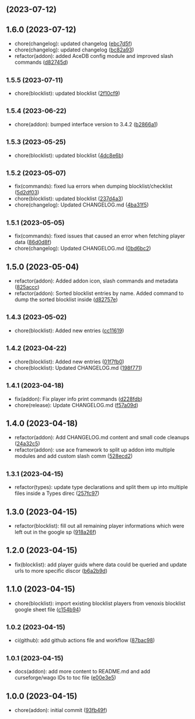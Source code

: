 ##  (2023-07-12)




## 1.6.0 (2023-07-12)

* chore(changelog): updated changelog ([ebc7d5f](https://github.com/Exoridus/Scambuster-Venoxis/commit/ebc7d5f))
* chore(changelog): updated changelog ([bc82a93](https://github.com/Exoridus/Scambuster-Venoxis/commit/bc82a93))
* refactor(addon): added AceDB config module and improved slash commands ([d82745d](https://github.com/Exoridus/Scambuster-Venoxis/commit/d82745d))



## <small>1.5.5 (2023-07-11)</small>

* chore(blocklist): updated blocklist ([2f10cf9](https://github.com/Exoridus/Scambuster-Venoxis/commit/2f10cf9))



## <small>1.5.4 (2023-06-22)</small>

* chore(addon): bumped interface version to 3.4.2 ([b2866a1](https://github.com/Exoridus/Scambuster-Venoxis/commit/b2866a1))



## <small>1.5.3 (2023-05-25)</small>

* chore(blocklist): updated blocklist ([4dc8e6b](https://github.com/Exoridus/Scambuster-Venoxis/commit/4dc8e6b))



## <small>1.5.2 (2023-05-07)</small>

* fix(commands): fixed lua errors when dumping blocklist/checklist ([5d2df03](https://github.com/Exoridus/Scambuster-Venoxis/commit/5d2df03))
* chore(blocklist): updated blocklist ([237d4a3](https://github.com/Exoridus/Scambuster-Venoxis/commit/237d4a3))
* chore(changelog): Updated CHANGELOG.md ([4ba31f5](https://github.com/Exoridus/Scambuster-Venoxis/commit/4ba31f5))



## <small>1.5.1 (2023-05-05)</small>

* fix(commands): fixed issues that caused an error when fetching player data ([86d0d8f](https://github.com/Exoridus/Scambuster-Venoxis/commit/86d0d8f))
* chore(changelog): Updated CHANGELOG.md ([0bd6bc2](https://github.com/Exoridus/Scambuster-Venoxis/commit/0bd6bc2))



## 1.5.0 (2023-05-04)

* refactor(addon): Added addon icon, slash commands and metadata ([825accc](https://github.com/Exoridus/Scambuster-Venoxis/commit/825accc))
* refactor(addon): Sorted blocklist entries by name. Added command to dump the sorted blocklist inside ([d82757e](https://github.com/Exoridus/Scambuster-Venoxis/commit/d82757e))



## <small>1.4.3 (2023-05-02)</small>

* chore(blocklist): Added new entries ([cc11619](https://github.com/Exoridus/Scambuster-Venoxis/commit/cc11619))



## <small>1.4.2 (2023-04-22)</small>

* chore(blocklist): Added new entries ([01f7fb0](https://github.com/Exoridus/Scambuster-Venoxis/commit/01f7fb0))
* chore(blocklist): Updated CHANGELOG.md ([198f771](https://github.com/Exoridus/Scambuster-Venoxis/commit/198f771))



## <small>1.4.1 (2023-04-18)</small>

* fix(addon): Fix player info print commands ([d228fdb](https://github.com/Exoridus/Scambuster-Venoxis/commit/d228fdb))
* chore(release): Update CHANGELOG.md ([f57a09d](https://github.com/Exoridus/Scambuster-Venoxis/commit/f57a09d))



## 1.4.0 (2023-04-18)

* refactor(addon): Add CHANGELOG.md content and small code cleanups ([24a32c5](https://github.com/Exoridus/Scambuster-Venoxis/commit/24a32c5))
* refactor(addon): use ace framework to split up addon into multiple modules and add custom slash comm ([528ecd2](https://github.com/Exoridus/Scambuster-Venoxis/commit/528ecd2))



## <small>1.3.1 (2023-04-15)</small>

* refactor(types): update type declarations and split them up into multiple files inside a Types direc ([257fc97](https://github.com/Exoridus/Scambuster-Venoxis/commit/257fc97))



## 1.3.0 (2023-04-15)

* refactor(blocklist): fill out all remaining player informations which were left out in the google sp ([918a26f](https://github.com/Exoridus/Scambuster-Venoxis/commit/918a26f))



## 1.2.0 (2023-04-15)

* fix(blocklist): add player guids where data could be queried and update urls to more specific discor ([b6a2b9d](https://github.com/Exoridus/Scambuster-Venoxis/commit/b6a2b9d))



## 1.1.0 (2023-04-15)

* chore(blocklist): import existing blocklist players from venoxis blocklist google sheet file ([c154b94](https://github.com/Exoridus/Scambuster-Venoxis/commit/c154b94))



## <small>1.0.2 (2023-04-15)</small>

* ci(github): add github actions file and workflow ([87bac98](https://github.com/Exoridus/Scambuster-Venoxis/commit/87bac98))



## <small>1.0.1 (2023-04-15)</small>

* docs(addon): add more content to README.md and add curseforge/wago IDs to toc file ([e00e3e5](https://github.com/Exoridus/Scambuster-Venoxis/commit/e00e3e5))



## 1.0.0 (2023-04-15)

* chore(addon): initial commit ([93fb49f](https://github.com/Exoridus/Scambuster-Venoxis/commit/93fb49f))



